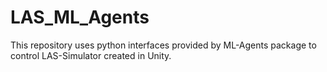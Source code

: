 # LAS_ML_Agents
This repository uses python interfaces provided by ML-Agents package to control LAS-Simulator created in Unity.
